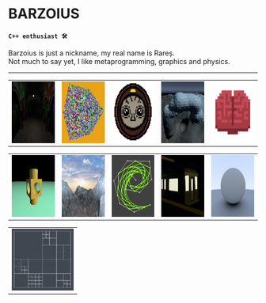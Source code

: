 # BARZOIUS

**`C++ enthusiast 🛠`**
                                                                    
Barzoius is just a nickname, my real name is Rareș.                            
Not much to say yet, I like metaprogramming, graphics and physics.                           
               
   
---

| | | | | |
|---|---|---|---|---|
| [<img src="imgs/SCENE_GRAPH2.png" width="125" height="125">](https://github.com/Barzoius/GraphicsSandBox) | [<img src="imgs/instance2.png" width="125" height="125">](https://github.com/Barzoius/ToyGFX) | [<img src="imgs/GAME_ICON.png" width="125" height="125">](https://github.com/Barzoius/Throwaways) | [<img src="imgs/isoGen.png" width="125" height="125">](https://github.com/Barzoius/IsoSurfaceGen) | [<img src="imgs/BrainICON.png" width="125" height="125">](https://github.com/Barzoius/Power-For-Jarred-Brain) |

| | | | | |
|---|---|---|---|---|
| [<img src="imgs/march2.png" width="125" height="125">](https://github.com/Barzoius/RayMarcher) | [<img src="imgs/terrain2.png" width="125" height="125">](https://github.com/Barzoius/TERRAIN_GENERATION) |[<img src="imgs/bezier.png" width="125" height="125">](https://github.com/Barzoius/BezierCurves) |[<img src="imgs/station.png" width="125" height="125">](https://github.com/Barzoius/LostStation) |[<img src="imgs/Gamma.png" width="125" height="125">](https://github.com/Barzoius/TheRayTracingWay) |

| | 
|---|
| [<img src="imgs/quadtree.png" width="125" height="125">](https://github.com/Barzoius/Algo) |